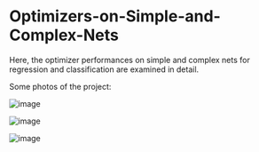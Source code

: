 # Optimizers-on-Simple-and-Complex-Nets
Here, the optimizer performances on simple and complex nets for regression and classification are examined in detail.

Some photos of the project:

![image](https://github.com/sertaci/Optimizers-on-Simple-and-Complex-Nets/assets/74237094/86fad111-5d3f-40e8-916e-7a2f761e02ad)


![image](https://github.com/sertaci/Optimizers-on-Simple-and-Complex-Nets/assets/74237094/1c30a249-412f-4c2d-b31c-badeb73fb912)


![image](https://github.com/sertaci/Optimizers-on-Simple-and-Complex-Nets/assets/74237094/15bca6f2-d470-41b1-85d9-64860ce98741)
